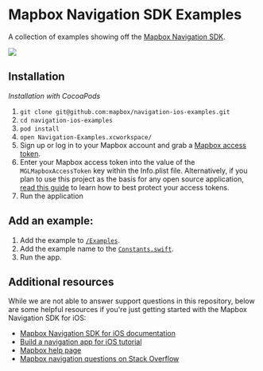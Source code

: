 # Mapbox Navigation SDK Examples

A collection of examples showing off the [Mapbox Navigation SDK](https://github.com/mapbox/mapbox-navigation-ios).

![](https://user-images.githubusercontent.com/1058624/34502971-fac695b4-efca-11e7-9eb1-426f38bd89bf.gif)


## Installation

_Installation with CocoaPods_ 

1. `git clone git@github.com:mapbox/navigation-ios-examples.git`
1. `cd navigation-ios-examples`
1. `pod install`
1. `open Navigation-Examples.xcworkspace/`
1. Sign up or log in to your Mapbox account and grab a [Mapbox access token](https://www.mapbox.com/help/define-access-token/).
1. Enter your Mapbox access token into the value of the `MGLMapboxAccessToken` key within the Info.plist file. Alternatively, if you plan to use this project as the basis for any open source application, [read this guide](https://www.mapbox.com/help/ios-private-access-token/) to learn how to best protect your access tokens.
1. Run the application

## Add an example:

1. Add the example to [`/Examples`](https://github.com/mapbox/navigation-ios-examples/tree/master/Navigation%20Examples/Examples).
1. Add the example name to the [`Constants.swift`](https://github.com/mapbox/navigation-ios-examples/blob/master/Navigation%20Examples/Constants.swift).
1. Run the app.

## Additional resources

While we are not able to answer support questions in this repository, below are some helpful resources if you're just getting started with the Mapbox Navigation SDK for iOS: 

- [Mapbox Navigation SDK for iOS documentation](https://www.mapbox.com/mapbox-navigation-ios/navigation/)
- [Build a navigation app for iOS tutorial](https://www.mapbox.com/help/ios-navigation-sdk/)
- [Mapbox help page](https://www.mapbox.com/help/)
- [Mapbox navigation questions on Stack Overflow](http://stackoverflow.com/questions/tagged/mapbox+ios+navigation)

